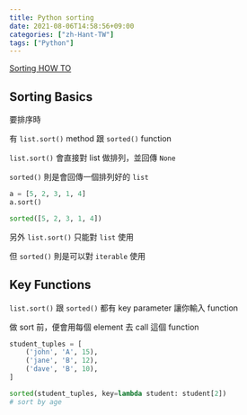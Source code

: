 ```yaml
---
title: Python sorting
date: 2021-08-06T14:58:56+09:00
categories: ["zh-Hant-TW"]
tags: ["Python"]
---
```

[Sorting HOW TO](https://docs.python.org/3/howto/sorting.html)

## Sorting Basics

要排序時

有 `list.sort()` method 跟 `sorted()` function

`list.sort()` 會直接對 list 做排列，並回傳 `None`

`sorted()` 則是會回傳一個排列好的 `list`

```python
a = [5, 2, 3, 1, 4]
a.sort()
```

```python
sorted([5, 2, 3, 1, 4])
```

另外 `list.sort()` 只能對 `list` 使用

但 `sorted()` 則是可以對 `iterable` 使用

## Key Functions

 `list.sort()` 跟 `sorted()` 都有 key parameter 讓你輸入 function

 做 sort 前，便會用每個 element 去 call 這個 function

```python
student_tuples = [
    ('john', 'A', 15),
    ('jane', 'B', 12),
    ('dave', 'B', 10),
]

sorted(student_tuples, key=lambda student: student[2])
# sort by age
```
